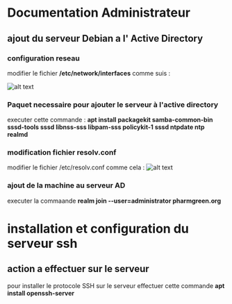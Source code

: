 # Documentation Administrateur

## ajout du serveur Debian a l' Active Directory

### configuration reseau

modifier le fichier **/etc/network/interfaces** comme suis :

![alt text](image.png)

### Paquet necessaire pour ajouter le serveur à l'active directory

executer cette commande : **apt install packagekit samba-common-bin sssd-tools sssd libnss-sss libpam-sss policykit-1 sssd ntpdate ntp realmd**

### modification fichier resolv.conf

modifier le fichier /etc/resolv.conf comme cela :
![alt text](image-1.png)

### ajout de la machine au serveur AD

executer la commaande **realm join --user=administrator pharmgreen.org**


# installation et configuration du serveur ssh

## action a effectuer sur le serveur

pour installer le protocole SSH sur le serveur effectuer cette commande **apt install openssh-server**